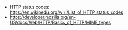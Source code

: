 * HTTP status codes: https://en.wikipedia.org/wiki/List_of_HTTP_status_codes
* https://developer.mozilla.org/en-US/docs/Web/HTTP/Basics_of_HTTP/MIME_types
